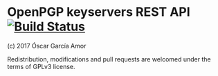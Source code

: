 # OpenPGP keyservers REST API [![Build Status](https://travis-ci.org/ogarcia/pgpapi.svg?branch=master)](https://travis-ci.org/ogarcia/pgpapi)

(c) 2017 Óscar García Amor

Redistribution, modifications and pull requests are welcomed under the terms of GPLv3 license.
